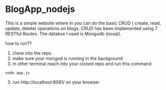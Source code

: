 # BlogApp_nodejs

This is a simple website where in you can do the basic CRUD ( create, read, update, delete) operations on blogs. 
CRUD has been implemented using 7 RESTful Routes.
The databse I used is Mongodb (nosql).

how to run??

1. clone into the repo
2. make sure your mongod is running in the background
3. in other terminal reach into your cloned repo and run this command
```
node app.js
```
3. run http://localhost:8081/ on your browser

